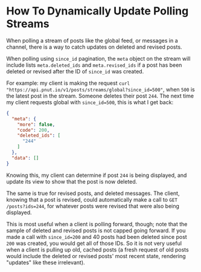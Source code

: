 # How To Dynamically Update Polling Streams

When polling a stream of posts like the global feed, or messages in a channel, there is a way to catch updates on deleted and revised posts.

When polling using `since_id` pagination, the `meta` object on the stream will include lists `meta.deleted_ids` and `meta.revised_ids` if a post has been deleted or revised after the ID of `since_id` was created.

For example: my client is making the request `curl "https://api.pnut.io/v1/posts/streams/global?since_id=500"`, when `500` is the latest post in the stream. Someone deletes their post `244`. The next time my client requests global with `since_id=500`, this is what I get back:

```json
{
  "meta": {
    "more": false,
    "code": 200,
    "deleted_ids": [
 	  "244"
    ]
  },
  "data": []
}
```

Knowing this, my client can determine if post `244` is being displayed, and update its view to show that the post is now deleted.

The same is true for revised posts, and deleted messages. The client, knowing that a post is revised, could automatically make a call to `GET /posts?ids=244`, for whatever posts were revised that were also being displayed.

This is most useful when a client is polling forward, though; note that the sample of deleted and revised posts is not capped going forward. If you made a call with `since_id=200` and 40 posts had been deleted since post `200` was created, you would get all of those IDs. So it is not very useful when a client is pulling up old, cached posts (a fresh request of old posts would include the deleted or revised posts' most recent state, rendering "updates" like these irrelevant).